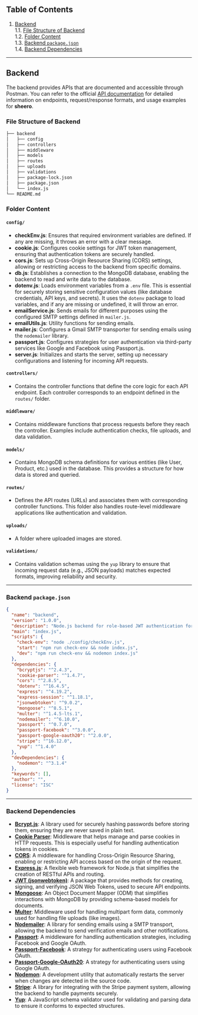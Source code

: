 ## **Table of Contents**

1. [Backend](#backend)  
   1.1. [File Structure of Backend](#file-structure-of-backend)  
   1.2. [Folder Content](#folder-content)  
   1.3. [Backend `package.json`](#backend-packagejson)  
   1.4. [Backend Dependencies](#backend-dependencies)  

---

## **Backend**

The backend provides APIs that are documented and accessible through Postman. You can refer to the official [API documentation](https://documenter.getpostman.com/view/31736145/2sA3kRL56j) for detailed information on endpoints, request/response formats, and usage examples for **sheero**.

### **File Structure of Backend**

```bash
├── backend 
│   ├── config
│   ├── controllers
│   ├── middleware
│   ├── models
│   ├── routes
│   ├── uploads
│   ├── validations
│   ├── package-lock.json
│   ├── package.json
│   └── index.js
└── README.md
```

### **Folder Content**

#### `config/`
- **checkEnv.js**: Ensures that required environment variables are defined. If any are missing, it throws an error with a clear message.
- **cookie.js**: Configures cookie settings for JWT token management, ensuring that authentication tokens are securely handled.
- **cors.js**: Sets up Cross-Origin Resource Sharing (CORS) settings, allowing or restricting access to the backend from specific domains.
- **db.js**: Establishes a connection to the MongoDB database, enabling the backend to read and write data to the database.
- **dotenv.js**: Loads environment variables from a `.env` file. This is essential for securely storing sensitive configuration values (like database credentials, API keys, and secrets). It uses the `dotenv` package to load variables, and if any are missing or undefined, it will throw an error.
- **emailService.js**: Sends emails for different purposes using the configured SMTP settings defined in `mailer.js`.
- **emailUtils.js**: Utility functions for sending emails.
- **mailer.js**: Configures a Gmail SMTP transporter for sending emails using the `nodemailer` library.
- **passport.js**: Configures strategies for user authentication via third-party services like Google and Facebook using Passport.js.
- **server.js**: Initializes and starts the server, setting up necessary configurations and listening for incoming API requests.

#### `controllers/`
- Contains the controller functions that define the core logic for each API endpoint. Each controller corresponds to an endpoint defined in the `routes/` folder.

#### `middleware/`
- Contains middleware functions that process requests before they reach the controller. Examples include authentication checks, file uploads, and data validation.

#### `models/`
- Contains MongoDB schema definitions for various entities (like User, Product, etc.) used in the database. This provides a structure for how data is stored and queried.

#### `routes/`
- Defines the API routes (URLs) and associates them with corresponding controller functions. This folder also handles route-level middleware applications like authentication and validation.

#### `uploads/`
- A folder where uploaded images are stored.

#### `validations/`
- Contains validation schemas using the `yup` library to ensure that incoming request data (e.g., JSON payloads) matches expected formats, improving reliability and security.

---

### **Backend `package.json`**

```json
{
  "name": "backend",
  "version": "1.0.0",
  "description": "Node.js backend for role-based JWT authentication for an e-commerce website with access tokens",
  "main": "index.js",
  "scripts": {
    "check-env": "node ./config/checkEnv.js",
    "start": "npm run check-env && node index.js",
    "dev": "npm run check-env && nodemon index.js"
  },
  "dependencies": {
    "bcryptjs": "^2.4.3",
    "cookie-parser": "^1.4.7",
    "cors": "^2.8.5",
    "dotenv": "^16.4.5",
    "express": "^4.19.2",
    "express-session": "^1.18.1",
    "jsonwebtoken": "^9.0.2",
    "mongoose": "^8.5.1",
    "multer": "^1.4.5-lts.1",
    "nodemailer": "^6.10.0",
    "passport": "^0.7.0",
    "passport-facebook": "^3.0.0",
    "passport-google-oauth20": "^2.0.0",
    "stripe": "^16.12.0",
    "yup": "^1.4.0"
  },
  "devDependencies": {
    "nodemon": "^3.1.4"
  },
  "keywords": [],
  "author": "",
  "license": "ISC"
}
```

---

### **Backend Dependencies**

- **[Bcrypt.js](https://www.npmjs.com/package/bcryptjs)**: A library used for securely hashing passwords before storing them, ensuring they are never saved in plain text.
- **[Cookie Parser](https://www.npmjs.com/package/cookie-parser)**: Middleware that helps manage and parse cookies in HTTP requests. This is especially useful for handling authentication tokens in cookies.
- **[CORS](https://www.npmjs.com/package/cors)**: A middleware for handling Cross-Origin Resource Sharing, enabling or restricting API access based on the origin of the request.
- **[Express.js](https://www.npmjs.com/package/express)**: A flexible web framework for Node.js that simplifies the creation of RESTful APIs and routing.
- **[JWT (jsonwebtoken)](https://jwt.io/introduction)**: A package that provides methods for creating, signing, and verifying JSON Web Tokens, used to secure API endpoints.
- **[Mongoose](https://www.npmjs.com/package/mongoose)**: An Object Document Mapper (ODM) that simplifies interactions with MongoDB by providing schema-based models for documents.
- **[Multer](https://www.npmjs.com/package/multer)**: Middleware used for handling multipart form data, commonly used for handling file uploads (like images).
- **[Nodemailer](https://www.npmjs.com/package/nodemailer)**: A library for sending emails using a SMTP transport, allowing the backend to send verification emails and other notifications.
- **[Passport](https://www.npmjs.com/package/passport)**: A middleware for handling authentication strategies, including Facebook and Google OAuth.
- **[Passport-Facebook](https://www.npmjs.com/package/passport-facebook)**: A strategy for authenticating users using Facebook OAuth.
- **[Passport-Google-OAuth20](https://www.npmjs.com/package/passport-google-oauth20)**: A strategy for authenticating users using Google OAuth.
- **[Nodemon](https://www.npmjs.com/package/nodemon)**: A development utility that automatically restarts the server when changes are detected in the source code.
- **[Stripe](https://www.npmjs.com/package/stripe)**: A library for integrating with the Stripe payment system, allowing the backend to handle payments securely.
- **[Yup](https://www.npmjs.com/package/yup)**: A JavaScript schema validator used for validating and parsing data to ensure it conforms to expected structures.
